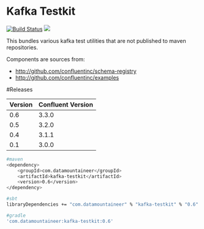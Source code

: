 # Kafka Testkit 

[![Build Status](https://travis-ci.org/datamountaineer/kafka-testkit.svg?branch=master)](https://travis-ci.org/datamountaineer/kafka-testkit)
[<img src="https://img.shields.io/badge/latest%20release-v0.6-blue.svg?label=latest%20release"/>](http://search.maven.org/#search%7Cga%7C1%7Cg%3A%22com.datamountaineer%22%20AND%20a%3A%22kafka-testkit%22)

This bundles various kafka test utilities that are not published to maven repositories.

Components are sources from:

- http://github.com/confluentinc/schema-registry
- http://github.com/confluentinc/examples


#Releases


| Version | Confluent Version |
| ------- | ----------------- |
|0.6|3.3.0|
|0.5|3.2.0|
|0.4|3.1.1|
|0.1|3.0.0|


```bash
#maven
<dependency>
	<groupId>com.datamountaineer</groupId>
	<artifactId>kafka-testkit</artifactId>
	<version>0.6</version>
</dependency>

#sbt
libraryDependencies += "com.datamountaineer" % "kafka-testkit" % "0.6"

#gradle
'com.datamountaineer:kafka-testkit:0.6'
```
